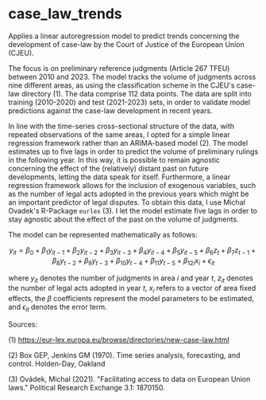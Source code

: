 # case_law_trends

Applies a linear autoregression model to predict trends concerning the development of case-law by the Court of Justice of the European Union (CJEU). 

The focus is on preliminary reference judgments (Article 267 TFEU) between 2010 and 2023. The model tracks the volume of judgments across nine different areas, as using the classification scheme in the CJEU's case-law directory (1). The data comprise 112 data points. The data are split into training (2010-2020) and test (2021-2023) sets, in order to validate model predictions against the case-law development in recent years. 

In line with the time-series cross-sectional structure of the data, with repeated observations of the same areas, I opted for a simple linear regression framework rather than an ARIMA-based model (2). The model estimates up to five lags in order to predict the volume of preliminary rulings in the following year. In this way, it is possible to remain agnostic concerning the effect of the (relatively) distant past on future developments, letting the data speak for itself. Furthermore, a linear regression framework allows for the inclusion of exogenous variables, such as the number of legal acts adopted in the previous years which might be an important predictor of legal disputes. To obtain this data, I use Michal Ovadek's R-Package `eurlex` (3). I let the model estimate five lags in order to stay agnostic about the effect of the past on the volume of judgments.

The model can be represented mathematically as follows:  

```math

y_{it} = \beta_0 + \beta_1 y_{it-1} + \beta_2 y_{it-2} + \beta_3 y_{it-3} + \beta_4 y_{it-4} + \beta_5 y_{it-5} + \beta_6 z_{t} + \beta_7 z_{t-1} + \beta_8 y_{t-2} + \beta_9 y_{t-3} + \beta_10 y_{t-4} + \beta_11 y_{t-5} + \beta_{12i} x_{i} + \epsilon_{it}

```

where $y_{it}$ denotes the number of judgments in area $i$ and year $t$, $z_{it}$ denotes the number of legal acts adopted in year $t$, $x_{i}$ refers to a vector of area fixed effects, the $\beta$ coefficients represent the model parameters to be estimated, and $\epsilon_{it}$ denotes the error term.

Sources:

(1) https://eur-lex.europa.eu/browse/directories/new-case-law.html

(2) Box GEP, Jenkins GM (1970). Time series analysis, forecasting, and control. Holden-Day, Oakland

(3) Ovádek, Michal (2021). "Facilitating access to data on European Union laws." Political Research Exchange 3.1: 1870150.
